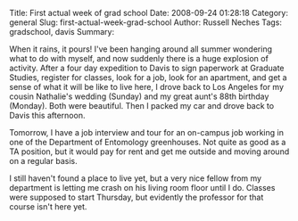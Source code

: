 Title: First actual week of grad school
Date: 2008-09-24 01:28:18
Category: general
Slug: first-actual-week-grad-school
Author: Russell Neches
Tags: gradschool, davis
Summary: 


When it rains, it pours! I've been hanging around all summer wondering
what to do with myself, and now suddenly there is a huge explosion of
activity. After a four day expedition to Davis to sign paperwork at
Graduate Studies, register for classes, look for a job, look for an
apartment, and get a sense of what it will be like to live here, I drove
back to Los Angeles for my cousin Nathalie's wedding (Sunday) and my
great aunt's 88th birthday (Monday). Both were beautiful. Then I packed
my car and drove back to Davis this afternoon.

Tomorrow, I have a job interview and tour for an on-campus job working
in one of the Department of Entomology greenhouses. Not quite as good as
a TA position, but it would pay for rent and get me outside and moving
around on a regular basis.

I still haven't found a place to live yet, but a very nice fellow from
my department is letting me crash on his living room floor until I do.
Classes were supposed to start Thursday, but evidently the professor for
that course isn't here yet.
